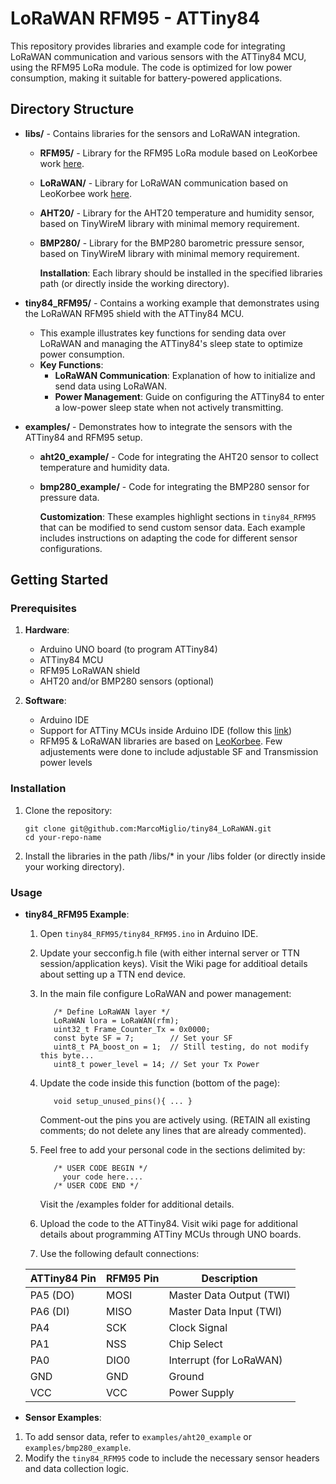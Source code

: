 # LoRaWAN RFM95 - ATTiny84 

This repository provides libraries and example code for integrating LoRaWAN communication and various sensors with the ATTiny84 MCU, using the RFM95 LoRa module. 
The code is optimized for low power consumption, making it suitable for battery-powered applications.

## Directory Structure

- **libs/** - Contains libraries for the sensors and LoRaWAN integration.
  - **RFM95/** - Library for the RFM95 LoRa module based on LeoKorbee work [here](https://gitlab.com/iot-lab-org/ATtiny84_low_power_LoRa_node_OOP).
  - **LoRaWAN/** - Library for LoRaWAN communication based on LeoKorbee work [here](https://gitlab.com/iot-lab-org/ATtiny84_low_power_LoRa_node_OOP).
  - **AHT20/** - Library for the AHT20 temperature and humidity sensor, based on TinyWireM library with minimal memory requirement.
  - **BMP280/** - Library for the BMP280 barometric pressure sensor, based on TinyWireM library with minimal memory requirement.

    **Installation**: Each library should be installed in the specified libraries path (or directly inside the working directory). 

- **tiny84_RFM95/** - Contains a working example that demonstrates using the LoRaWAN RFM95 shield with the ATTiny84 MCU.
  - This example illustrates key functions for sending data over LoRaWAN and managing the ATTiny84's sleep state to optimize power consumption.
  - **Key Functions**:
    - **LoRaWAN Communication**: Explanation of how to initialize and send data using LoRaWAN.
    - **Power Management**: Guide on configuring the ATTiny84 to enter a low-power sleep state when not actively transmitting.

- **examples/** - Demonstrates how to integrate the sensors with the ATTiny84 and RFM95 setup.
  - **aht20_example/** - Code for integrating the AHT20 sensor to collect temperature and humidity data.
  - **bmp280_example/** - Code for integrating the BMP280 sensor for pressure data.

    **Customization**: These examples highlight sections in `tiny84_RFM95` that can be modified to send custom sensor data.
    Each example includes instructions on adapting the code for different sensor configurations.

## Getting Started

### Prerequisites

1. **Hardware**:
   - Arduino UNO board (to program ATTiny84)
   - ATTiny84 MCU
   - RFM95 LoRaWAN shield
   - AHT20 and/or BMP280 sensors (optional)

3. **Software**:
   - Arduino IDE
   - Support for ATTiny MCUs inside Arduino IDE (follow this [link](https://raw.githubusercontent.com/damellis/attiny/ide-1.6.x-boards-manager/package_damellis_attiny_index.json))
   - RFM95 & LoRaWAN libraries are based on [LeoKorbee](https://gitlab.com/iot-lab-org/ATtiny84_low_power_LoRa_node_OOP).
     Few adjustements were done to include adjustable SF and Transmission power levels

### Installation

1. Clone the repository:
   ```
   git clone git@github.com:MarcoMiglio/tiny84_LoRaWAN.git
   cd your-repo-name
   ```
2. Install the libraries in the path /libs/* in your /libs folder (or directly inside your working directory).


### Usage

- **tiny84_RFM95 Example**:
  1. Open `tiny84_RFM95/tiny84_RFM95.ino` in Arduino IDE.
  2. Update your secconfig.h file (with either internal server or TTN session/application keys).
     Visit the Wiki page for additioal details about setting up a TTN end device.
  3. In the main file configure LoRaWAN and power management:
     ```
        /* Define LoRaWAN layer */
        LoRaWAN lora = LoRaWAN(rfm);
        uint32_t Frame_Counter_Tx = 0x0000;
        const byte SF = 7;        // Set your SF
        uint8_t PA_boost_on = 1;  // Still testing, do not modify this byte...
        uint8_t power_level = 14; // Set your Tx Power
     ```
  4. Update the code inside this function (bottom of the page):
     ```
        void setup_unused_pins(){ ... }
     ```
     Comment-out the pins you are actively using. (RETAIN all existing comments; do not delete any lines that are already commented).
  5. Feel free to add your personal code in the sections delimited by:
     ```
        /* USER CODE BEGIN */
          your code here....
        /* USER CODE END */
     ```
     Visit the /examples folder for additional details.
  
  6. Upload the code to the ATTiny84. Visit wiki page for additional details about programming ATTiny MCUs through UNO boards.
  7. Use the following default connections:
 
    | ATTiny84 Pin | RFM95 Pin | Description                |
    |--------------|-----------|----------------------------|
    | PA5 (DO)     | MOSI      | Master Data Output (TWI)   |
    | PA6 (DI)     | MISO      | Master Data Input (TWI)    |
    | PA4          | SCK       | Clock Signal               |
    | PA1          | NSS       | Chip Select                |
    | PA0          | DIO0      | Interrupt (for LoRaWAN)    |
    | GND          | GND       | Ground                     |
    | VCC          | VCC       | Power Supply               |



- **Sensor Examples**:
1. To add sensor data, refer to `examples/aht20_example` or `examples/bmp280_example`.
2. Modify the `tiny84_RFM95` code to include the necessary sensor headers and data collection logic.

